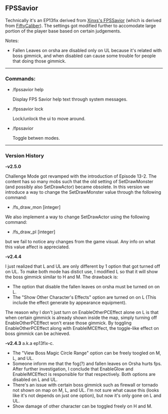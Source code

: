 ## FPSSavior
Technically it's an EP13fix derived from [Xinxs's FPSSavior](https://github.com/xinxs/ToS-Addons/tree/master/fpssavior) (which is derived from [FiftyCaliber](https://github.com/FiftyCaliber)). The settings got modified further to accomodate large portion of the player base based on certain judgements.

Notes:
- Fallen Leaves on orsha are disabled only on UL because it's related with boss gimmick, and when disabled can cause some trouble for people that doing those gimmick.
---
### Commands:
- /fpssavior help

  Display FPS Savior help text through system messages.

- /fpssavior lock

  Lock/unlock the ui to move around.

- /fpssavior

  Toggle betwen modes.
---
### Version History
**-v2.5.0** 

Challenge Mode got revamped with the introduction of Episode 13-2. The content has so many mobs such that the old setting of SetDrawMonster (and possibly also SetDrawActor) became obsolete. In this version we introduce a way to change the SetDrawMonster value through the following command:
- /fs_draw_mon [integer]

We also implement a way to change SetDrawActor using the following command:
- /fs_draw_pl [integer]

but we fail to notice any changes from the game visual. Any info on what this value affect is appreciated.

**-v2.4.4** 

I just realized that L and UL are only different by 1 option that got turned off on UL. To make both mode has distict use, I modified L so that it will show the boss gimmick similar to H and M. The drawback is:
- The option that disable the fallen leaves on orsha must be turned on on L. 
- The "Show Other Character's Effects" option are turned on on L (This include the effect generate by appearance equipment).

The reason why I don't just turn on EnableOtherPCEffect alone on L is that when certain gimmick is already shown inside the map, simply turning off EnableOtherPCEffect won't erase those gimmick. By toggling EnableOtherPCEffect along with EnableIMCEffect, the toggle-like effect on boss gimmick can be achieved.

**-v2.4.3** a.k.a ep13fix-c.
- The "View Boss Magic Circle Range" option can be freely toogled on M, L, and UL.
- Someone inform me that the fog(?) and fallen leaves on Orsha hurts fps. After further investigation, I conclude that EnableGlow and EnableIMCEffect is responsible for that respectively. Both options are disabled on L and UL.
- There's an issue with certain boss gimmick such as firewall or tornado not shown on map on M, L, and UL. I'm not sure what cause this (looks like it's not depends on just one option), but now it's only gone on L and UL.
- Show damage of other character can be toggled freely on H and M.
